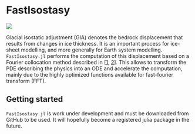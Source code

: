 # FastIsostasy

[![](https://img.shields.io/badge/docs-dev-lightblue.svg)](https://janjereczek.github.io/FastIsostasy.jl/dev/)

Glacial isostatic adjustment (GIA) denotes the bedrock displacement that results from changes in ice thickness. It is an important process for ice-sheet modelling, and more generally for Earth system modelling. `FastIsostasy.jl` performs the computation of this displacement based on a Fourier collocation method described in [[1](https://agupubs.onlinelibrary.wiley.com/doi/abs/10.1029/JC090iC01p01100?casa_token=OEMWq5llrv4AAAAA:ok6M08OGPEbkORk44DO2apRXUPo7GkQrl2iwclQXXs6laMyI644GI7_XoluKjKSxWiJLAP5r91uQLeI), [2](https://www.cambridge.org/core/journals/annals-of-glaciology/article/fast-computation-of-a-viscoelastic-deformable-earth-model-for-icesheet-simulations/C878DBDD01271F6EB7874C9C4125196C)]. This allows to transform the PDE describing the physics into an ODE and accelerate the computation, mainly due to the highly optimized functions available for fast-fourier transform (FFT).

<!-- Compared to [1, 2], FastIsostasy.jl does not assume constant fields for parameters of the solid Earth. It thus offers an open-source and performant generalization of the original articles. -->

## Getting started

`FastIsostasy.jl` is work under development and must be downloaded from GitHub to be used. It will hopefully become a registered julia package in the future.
<!-- 
## A three-layer model

Let x, y be the coordinates spanning the projection of the Earth surface and z the depth coordinate. The present model assumes three layers over the z-dimension:
- The elastic lithosphere.
- A channel representing the upper mantle, usually displaying strong variance of viscosity over x and y.
- A half-space representing the rest of the mantle, usually with small variance of viscosity over x and y.
The two-layer model is a special case of this and can be obtained by setting the channel parameters to be the same as the ones of the half space.

![Schematic representation of the three-layer model](docs/src/assets/sketch_3layer_model.png) -->